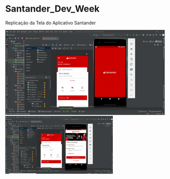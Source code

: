 # Santander_Dev_Week
 Replicação da Tela do Aplicativo Santander
 
<img src="https://github.com/mathfirewall/Santander_Dev_Week/blob/main/video/principal.png"></img>
<img src="https://github.com/mathfirewall/Santander_Dev_Week/blob/main/video/segunda.png" width="340"></img>

